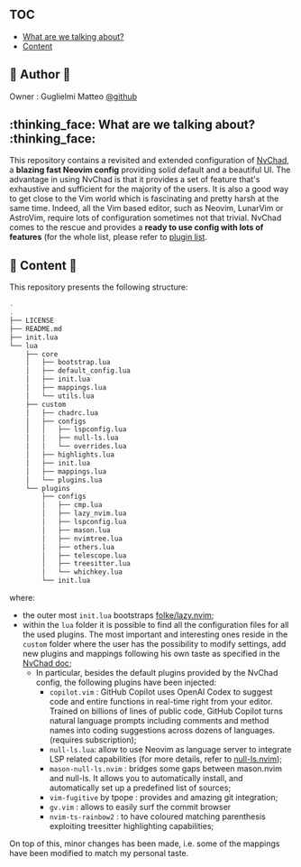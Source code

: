 ## TOC


<!--toc:start-->
- [What are we talking about?](#what-are-we-talking-about)
- [Content](#content)
<!--toc:end-->

## :art: Author :art:
Owner : Guglielmi Matteo [@github](https://github.com/MatteoGuglielmi-tech)

## :thinking_face: What are we talking about? :thinking_face:
This repository contains a revisited and extended configuration of [NvChad](https://nvchad.com/), a **blazing fast Neovim config** providing solid default and a beautiful UI. The advantage in using NvChad is that it provides a set of
feature that's exhaustive and sufficient for the majority of the users. It is also a good way to get close to the Vim world which is fascinating and pretty harsh at the same time. Indeed, all the Vim based editor, such as Neovim, LunarVim
or AstroVim, require lots of configuration sometimes not that trivial. NvChad comes to the rescue and provides a **ready to use config with lots of features** (for the whole list, please refer to 
[plugin list](https://github.com/NvChad/NvChad#plugins-list).  

## :mag_right: Content :mag_right:
This repository presents the following structure:
```bash
.
.
├── LICENSE
├── README.md
├── init.lua
└── lua
    ├── core
    │   ├── bootstrap.lua
    │   ├── default_config.lua
    │   ├── init.lua
    │   ├── mappings.lua
    │   └── utils.lua
    ├── custom
    │   ├── chadrc.lua
    │   ├── configs
    │   │   ├── lspconfig.lua
    │   │   ├── null-ls.lua
    │   │   └── overrides.lua
    │   ├── highlights.lua
    │   ├── init.lua
    │   ├── mappings.lua
    │   └── plugins.lua
    └── plugins
        ├── configs
        │   ├── cmp.lua
        │   ├── lazy_nvim.lua
        │   ├── lspconfig.lua
        │   ├── mason.lua
        │   ├── nvimtree.lua
        │   ├── others.lua
        │   ├── telescope.lua
        │   ├── treesitter.lua
        │   └── whichkey.lua
        └── init.lua
```
where:
- the outer most `init.lua` bootstraps [folke/lazy.nvim](https://github.com/folke/lazy.nvim);
- within the `lua` folder it is possible to find all the configuration files for all the used plugins. The most important and interesting ones reside in the `custom` folder where the user has the possibility to modify settings, add new plugins and mappings following his own taste as specified in the [NvChad doc](https://nvchad.com/docs/quickstart/install);
    - In particular, besides the default plugins provided by the NvChad config, the following plugins have been injected:
        - `copilot.vim` : GitHub Copilot uses OpenAI Codex to suggest code and entire functions in real-time right from your editor. Trained on billions of lines of public code, GitHub Copilot turns natural language prompts including comments and method names into coding suggestions across dozens of languages. (requires subscription);
        - `null-ls.lua`: allow to use Neovim as language server to integrate LSP related capabilities (for more details, refer to [null-ls.nvim](https://github.com/jose-elias-alvarez/null-ls.nvim));
        - `mason-null-ls.nvim` : bridges some gaps between mason.nvim and null-ls. It allows you to automatically install, and automatically set up a predefined list of sources;
        - `vim-fugitive` by tpope : provides and amazing git integration;
        - `gv.vim` : allows to easily surf the commit browser
        - `nvim-ts-rainbow2` : to have coloured matching parenthesis exploiting treesitter highlighting capabilities;

On top of this, minor changes has been made, i.e. some of the mappings have been modified to match my personal taste. 
